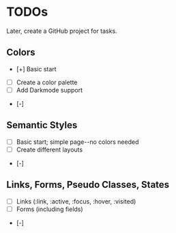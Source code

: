 # TODOs
Later, create a GitHub project for tasks.

## Colors
- [+] Basic start
- [ ] Create a color palette  
- [ ] Add Darkmode support
- [-] 

## Semantic Styles
- [ ] Basic start; simple page--no colors needed
- [ ] Create different layouts
- [-] 

## Links, Forms, Pseudo Classes, States
- [ ] Links (:link, :active, :focus, :hover, :visited)
- [ ] Forms (including fields)
- [-] 

